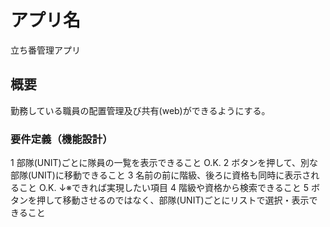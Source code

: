 # アプリ名

立ち番管理アプリ

## 概要

勤務している職員の配置管理及び共有(web)ができるようにする。

### 要件定義（機能設計）
1 部隊(UNIT)ごとに隊員の一覧を表示できること O.K.
2 ボタンを押して、別な部隊(UNIT)に移動できること
3 名前の前に階級、後ろに資格も同時に表示されること O.K.
 ↓※できれば実現したい項目
 4 階級や資格から検索できること
 5 ボタンを押して移動させるのではなく、部隊(UNIT)ごとにリストで選択・表示できること
 
